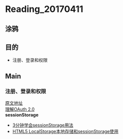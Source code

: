 # Reading_20170411
## 涂鸦

## 目的
- 注册、登录和权限

## Main
### 注册、登录和权限  

[原文地址](http://www.cnblogs.com/keepfool/p/5665953.html)  
[理解OAuth 2.0](http://www.ruanyifeng.com/blog/2014/05/oauth_2_0.html)  
<b>sessionStorage</b>
- [3分钟学会sessionStorage用法](http://blog.csdn.net/oaa608868/article/details/53539954)
- [HTML5 LocalStorage本地存储和sessionStorage使用](http://blog.csdn.net/qxs965266509/article/details/10012821)
